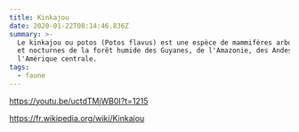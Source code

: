 ```yaml
---
title: Kinkajou
date: 2020-01-22T08:14:46.836Z
summary: >-
  Le kinkajou ou potos (Potos flavus) est une espèce de mammifères arboricoles
  et nocturnes de la forêt humide des Guyanes, de l'Amazonie, des Andes et de
  l'Amérique centrale.
tags:
  - faune
---
```

<https://youtu.be/uctdTMjWB0I?t=1215>

<https://fr.wikipedia.org/wiki/Kinkajou>

